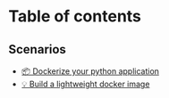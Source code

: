 # Table of contents

## Scenarios

* [📦 Dockerize your python application](README.md)
* [💡 Build a lightweight docker image](scenarios/build-a-lightweight-docker-image.md)

